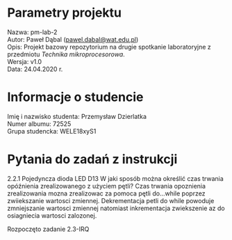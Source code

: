 # Parametry projektu

Nazwa: pm-lab-2  
Autor: Paweł Dąbal (pawel.dabal@wat.edu.pl)  
Opis: Projekt bazowy repozytorium na drugie spotkanie laboratoryjne z przedmiotu _Technika mikroprocesorowa_.  
Wersja: v1.0  
Data: 24.04.2020 r.

# Informacje o studencie

Imię i nazwisko studenta: Przemysław Dzierlatka  
Numer albumu: 72525  
Grupa studencka: WELE18xyS1

# Pytania do zadań z instrukcji

2.2.1 Pojedyncza dioda LED D13 W jaki sposób można określić czas trwania opóźnienia zrealizowanego z użyciem pętli?
Czas trwania opoznienia zrealizowania mozna zrealizowac za pomoca pętli do...while poprzez zwiiekszanie wartosci zmiennej. Dekrementacja petli do while powoduje zmniejszanie wartosci zmiennej natomiast inkrementacja zwiekszenie az do osiagniecia wartosci zalozonej.
 
 Rozpoczęto zadanie 2.3-IRQ

